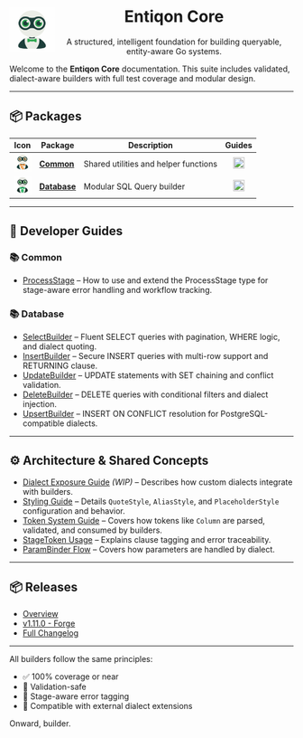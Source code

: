 <h1 align="center">
  <img src="https://github.com/entiqon/entiqon/blob/main/assets/entiqon_logo.png?raw=true" align="left" height="80" width="80" alt="entiqon"> Entiqon Core
</h1>
<p align="center">A structured, intelligent foundation for building queryable, entity-aware Go systems.</p>


Welcome to the **Entiqon Core** documentation. This suite includes validated, dialect-aware builders with full test
coverage and modular design.

---

## 📦 Packages

| Icon                                                                                                                                          | Package                                   | Description                           |                                                Guides                                                 |
|-----------------------------------------------------------------------------------------------------------------------------------------------|-------------------------------------------|---------------------------------------|:-----------------------------------------------------------------------------------------------------:|
| <img src="https://github.com/entiqon/entiqon/blob/main/assets/entiqon_sharicon.png?raw=true.png" height="32" width="32" alt="Common Icon" />  | [**Common**](packages/common/overview.md) | Shared utilities and helper functions | <img src="https://img.icons8.com/ios-glyphs/24/000000/checked-checkbox.png" width="20" height="20" /> |
| <img src="https://github.com/entiqon/entiqon/blob/main/assets/entiqon_datacon.png?raw=true.png" height="32" width="32" alt="Database Icon" /> | [**Database**](packages/database.md)      | Modular SQL Query builder             | <img src="https://img.icons8.com/ios-glyphs/24/000000/checked-checkbox.png" width="20" height="20" /> |

---

## 📘 Developer Guides

### 📚 Common

- [ProcessStage](packages/common/guides/ProcessStage_Developer_Guide.md) – How to use and extend the ProcessStage type
  for
  stage-aware error handling and workflow tracking.

### 📚 Database

- [SelectBuilder](dev/builder/select_builder.md) – Fluent SELECT queries with pagination, WHERE logic, and dialect
  quoting.
- [InsertBuilder](dev/builder/insert_builder.md) – Secure INSERT queries with multi-row support and RETURNING clause.
- [UpdateBuilder](dev/builder/update_builder.md) – UPDATE statements with SET chaining and conflict validation.
- [DeleteBuilder](dev/builder/delete_builder.md) – DELETE queries with conditional filters and dialect injection.
- [UpsertBuilder](dev/builder/upsert_builder.md) – INSERT ON CONFLICT resolution for PostgreSQL-compatible dialects.

---

## ⚙️ Architecture & Shared Concepts

- [Dialect Exposure Guide](dev/driver/dialect.md) *(WIP)* – Describes how custom dialects integrate with builders.
- [Styling Guide](dev/driver/styling.md) – Details `QuoteStyle`, `AliasStyle`, and `PlaceholderStyle` configuration and
  behavior.
- [Token System Guide](dev/build/token.md) – Covers how tokens like `Column` are parsed, validated, and consumed by
  builders.
- [StageToken Usage](dev/builder/builder_guide.md#stagetoken) – Explains clause tagging and error traceability.
- [ParamBinder Flow](dev/builder/builder_guide.md#parambinder) – Covers how parameters are handled by dialect.

---

## 📦 Releases

- [Overview](./releases/index.md)
- [v1.11.0 - Forge](./releases/release-notes-v1.11.0.md)
- [Full Changelog](./CHANGELOG.md)

---

All builders follow the same principles:

- ✅ 100% coverage or near
- 🔐 Validation-safe
- 🧠 Stage-aware error tagging
- 🧩 Compatible with external dialect extensions

Onward, builder.
